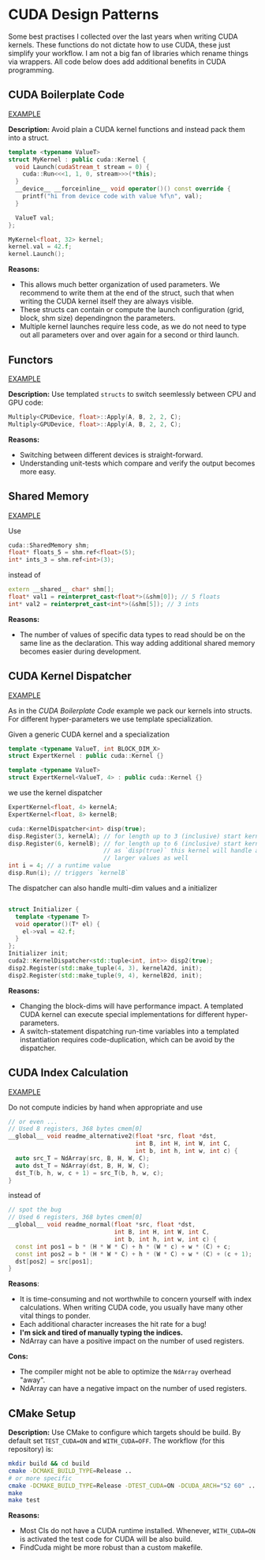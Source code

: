 # CUDA Design Patterns

Some best practises I collected over the last years when writing CUDA kernels. These functions
do not dictate how to use CUDA, these just simplify your workflow. I am not a big fan of libraries which rename things via wrappers. All code below does add additional benefits in CUDA programming.

## CUDA Boilerplate Code

[EXAMPLE](./src/multiply/multiply_gpu.cu)

**Description:**
Avoid plain a CUDA kernel functions and instead pack them into a struct.


```cpp
template <typename ValueT>
struct MyKernel : public cuda::Kernel {
  void Launch(cudaStream_t stream = 0) {
    cuda::Run<<<1, 1, 0, stream>>>(*this);
  }
  __device__ __forceinline__ void operator()() const override {
    printf("hi from device code with value %f\n", val);
  }

  ValueT val;
};

MyKernel<float, 32> kernel;
kernel.val = 42.f;
kernel.Launch();
```

**Reasons:**

- This allows much better organization of used parameters. We recommend
to write them at the end of the struct, such that when writing the CUDA kernel itself
they are always visible.
- These structs can contain or compute the launch configuration (grid, block, shm size) dependingnon the parameters.
- Multiple kernel launches require less code, as we do not need to type out all parameters over and over again for a second or third launch.


## Functors

[EXAMPLE](./src/multiply.cc)

**Description:**
Use templated `structs` to switch seemlessly between CPU and GPU code:

```cpp
Multiply<CPUDevice, float>::Apply(A, B, 2, 2, C);
Multiply<GPUDevice, float>::Apply(A, B, 2, 2, C);
```

**Reasons:**

- Switching between different devices is straight-forward.
- Understanding unit-tests which compare and verify the output becomes more easy.

## Shared Memory

[EXAMPLE](./src/sharedmemory.cu)

Use

```cpp
cuda::SharedMemory shm;
float* floats_5 = shm.ref<float>(5);
int* ints_3 = shm.ref<int>(3);
```

instead of

```cpp
extern __shared__ char* shm[];
float* val1 = reinterpret_cast<float*>(&shm[0]); // 5 floats
int* val2 = reinterpret_cast<int*>(&shm[5]); // 3 ints
```


**Reasons:**

- The number of values of specific data types to read should be on the same line as the declaration. This way adding additional shared memory becomes easier during development. 

## CUDA Kernel Dispatcher

[EXAMPLE](./src/tune.cu)

As in the *CUDA Boilerplate Code* example we pack our kernels into structs. For different hyper-parameters we use template specialization.

Given a generic CUDA kernel and a specialization

```cpp
template <typename ValueT, int BLOCK_DIM_X>
struct ExpertKernel : public cuda::Kernel {}

template <typename ValueT>
struct ExpertKernel<ValueT, 4> : public cuda::Kernel {}
```

we use the kernel dispatcher

```cpp
ExpertKernel<float, 4> kernelA;
ExpertKernel<float, 8> kernelB;

cuda::KernelDispatcher<int> disp(true);
disp.Register(3, kernelA); // for length up to 3 (inclusive) start kernelA
disp.Register(6, kernelB); // for length up to 6 (inclusive) start kernelB
                           // as `disp(true)` this kernel will handle all
                           // larger values as well
int i = 4; // a runtime value
disp.Run(i); // triggers `kernelB`
```

The dispatcher can also handle multi-dim values and a initializer

```cpp

struct Initializer {
  template <typename T>
  void operator()(T* el) {
    el->val = 42.f;
  }
};
Initializer init;
cuda2::KernelDispatcher<std::tuple<int, int>> disp2(true);
disp2.Register(std::make_tuple(4, 3), kernelA2d, init);
disp2.Register(std::make_tuple(9, 4), kernelB2d, init);
```

**Reasons:**

- Changing the block-dims will have performance impact. A templated CUDA kernel can execute special implementations for different hyper-parameters.
- A switch-statement dispatching run-time variables into a templated instantiation requires code-duplication, which can be avoid by the dispatcher.

## CUDA Index Calculation

[EXAMPLE](./src/deprecated_examples.cu)

Do not compute indicies by hand when appropriate and use

```cpp
// or even ...
// Used 8 registers, 368 bytes cmem[0]
__global__ void readme_alternative2(float *src, float *dst,
                                    int B, int H, int W, int C,
                                    int b, int h, int w, int c) {
  auto src_T = NdArray(src, B, H, W, C);
  auto dst_T = NdArray(dst, B, H, W, C);
  dst_T(b, h, w, c + 1) = src_T(b, h, w, c);
}
```

instead of

```cpp
// spot the bug
// Used 6 registers, 368 bytes cmem[0]
__global__ void readme_normal(float *src, float *dst,
                              int B, int H, int W, int C,
                              int b, int h, int w, int c) {
  const int pos1 = b * (H * W * C) + h * (W * c) + w * (C) + c;
  const int pos2 = b * (H * W * C) + h * (W * C) + w * (C) + (c + 1);
  dst[pos2] = src[pos1];
}
```

**Reasons**:

- It is time-consuming and not worthwhile to concern yourself with index calculations. When writing CUDA code, you usually have many other vital things to ponder.
- Each additional character increases the hit rate for a bug!
- **I'm sick and tired of manually typing the indices.**
- NdArray can have a positive impact on the number of used registers.

**Cons:**

- The compiler might not be able to optimize the `NdArray` overhead "away".
- NdArray can have a negative impact on the number of used registers.

## CMake Setup

**Description:**
Use CMake to configure which targets should be build. By default set `TEST_CUDA=ON` and `WITH_CUDA=OFF`.
The workflow (for this repository) is:

```bash
mkdir build && cd build
cmake -DCMAKE_BUILD_TYPE=Release ..
# or more specific
cmake -DCMAKE_BUILD_TYPE=Release -DTEST_CUDA=ON -DCUDA_ARCH="52 60" ..
make
make test
```

**Reasons:**

-  Most CIs do not have a CUDA runtime installed. Whenever, `WITH_CUDA=ON` is activated the test code for CUDA will be also build.
-  FindCuda might be more robust than a custom makefile.

